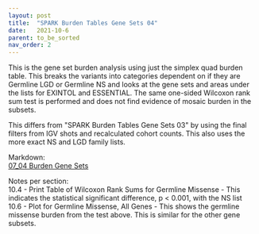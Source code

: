```yaml
---
layout: post
title:  "SPARK Burden Tables Gene Sets 04"
date:   2021-10-6
parent: to_be_sorted
nav_order: 2
---
```


This is the gene set burden analysis using just the simplex quad burden table. This breaks the variants into categories dependent on if they are Germline LGD or Germline NS and looks at the gene sets and areas under the lists for EXINTOL and ESSENTIAL. The same one-sided Wilcoxon rank sum test is performed and does not find evidence of mosaic burden in the subsets.

This differs from "SPARK Burden Tables Gene Sets 03" by using the final filters from IGV shots and recalculated cohort counts. This also uses the more exact NS and LGD family lists.

Markdown:
<br>[07_04 Burden Gene Sets](https://www.dropbox.com/s/pjrsx5sgete3fzr/07_burden_genesets_04.html?dl=0)

Notes per section:
<br>10.4 - Print Table of Wilcoxon Rank Sums for Germline Missense - This indicates the statistical significant difference, p < 0.001, with the NS list
<br>10.6 - Plot for Germline Missense, All Genes - This shows the germline missense burden from the test above. This is similar for the other gene subsets.
